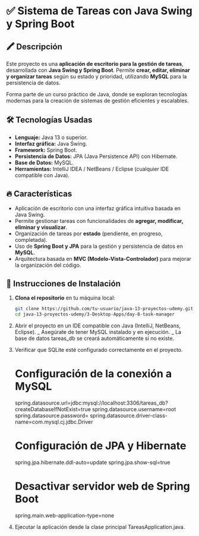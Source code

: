 # ✅ Sistema de Tareas con Java Swing y Spring Boot  

## 🖍️ Descripción  
Este proyecto es una **aplicación de escritorio para la gestión de tareas**, desarrollada con **Java Swing y Spring Boot**. Permite **crear, editar, eliminar y organizar tareas** según su estado y prioridad, utilizando **MySQL** para la persistencia de datos.  

Forma parte de un curso práctico de Java, donde se exploran tecnologías modernas para la creación de sistemas de gestión eficientes y escalables.  

## 🛠️ Tecnologías Usadas  
- **Lenguaje:** Java 13 o superior.  
- **Interfaz gráfica:** Java Swing.  
- **Framework:** Spring Boot.  
- **Persistencia de Datos:** JPA (Java Persistence API) con Hibernate.  
- **Base de Datos:** MySQL.  
- **Herramientas:** IntelliJ IDEA / NetBeans / Eclipse (cualquier IDE compatible con Java).  

## 🔥 Características  
- Aplicación de escritorio con una interfaz gráfica intuitiva basada en Java Swing.  
- Permite gestionar tareas con funcionalidades de **agregar, modificar, eliminar y visualizar**.  
- Organización de tareas por **estado** (pendiente, en progreso, completada).  
- Uso de **Spring Boot y JPA** para la gestión y persistencia de datos en **MySQL**.  
- Arquitectura basada en **MVC (Modelo-Vista-Controlador)** para mejorar la organización del código.  

## 🚀 Instrucciones de Instalación  
1. **Clona el repositorio** en tu máquina local:  
   ```bash
   git clone https://github.com/tu-usuario/java-13-proyectos-udemy.git
   cd java-13-proyectos-udemy/3-Desktop-Apps/day-8-task-manager
   ```
2. Abrir el proyecto en un IDE compatible con Java (IntelliJ, NetBeans, Eclipse).
   _ Asegúrate de tener MySQL instalado y en ejecución.
   _ La base de datos tareas_db se creará automáticamente si no existe.
   
4. Verificar que SQLite esté configurado correctamente en el proyecto.
   # Configuración de la conexión a MySQL  
   spring.datasource.url=jdbc:mysql://localhost:3306/tareas_db?createDatabaseIfNotExist=true
   spring.datasource.username=root
   spring.datasource.password=
   spring.datasource.driver-class-name=com.mysql.cj.jdbc.Driver

   # Configuración de JPA y Hibernate  
   spring.jpa.hibernate.ddl-auto=update
   spring.jpa.show-sql=true

   # Desactivar servidor web de Spring Boot  
   spring.main.web-application-type=none

  
6. Ejecutar la aplicación desde la clase principal TareasApplication.java.
